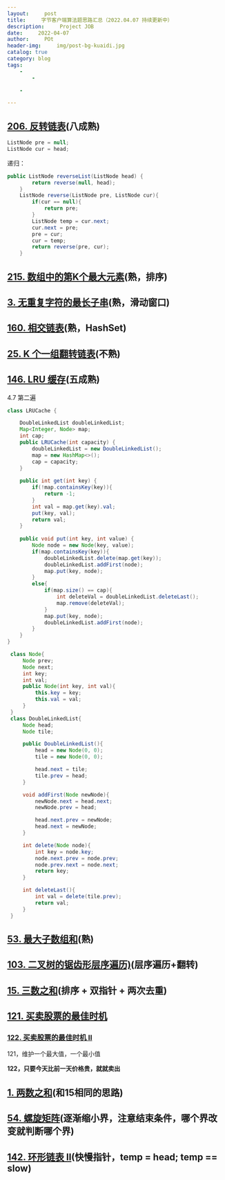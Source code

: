 ```yaml
---
layout:     post
title:     字节客户端算法题思路汇总（2022.04.07 持续更新中）
description:     Project JOB
date:     2022-04-07
author:     POt
header-img:     img/post-bg-kuaidi.jpg
catalog: true
category: blog
tags:     
    -   
        -   

    -   

---
```


## [206. 反转链表](https://leetcode-cn.com/problems/reverse-linked-list/)(八成熟)

```java
ListNode pre = null;
ListNode cur = head;
```

递归：

```java
public ListNode reverseList(ListNode head) {
        return reverse(null, head);
    }
    ListNode reverse(ListNode pre, ListNode cur){
        if(cur == null){
            return pre;
        }
        ListNode temp = cur.next;
        cur.next = pre;
        pre = cur;
        cur = temp;
        return reverse(pre, cur);
    }
```



## [215. 数组中的第K个最大元素](https://leetcode-cn.com/problems/kth-largest-element-in-an-array/)(熟，排序)

## [3. 无重复字符的最长子串](https://leetcode-cn.com/problems/longest-substring-without-repeating-characters/)(熟，滑动窗口)

## [160. 相交链表](https://leetcode-cn.com/problems/intersection-of-two-linked-lists/)(熟，HashSet)

## [25. K 个一组翻转链表](https://leetcode-cn.com/problems/reverse-nodes-in-k-group/)(不熟)

## [146. LRU 缓存](https://leetcode-cn.com/problems/lru-cache/)(五成熟)

4.7 第二遍

```java
class LRUCache {

    DoubleLinkedList doubleLinkedList;
    Map<Integer, Node> map;
    int cap;
    public LRUCache(int capacity) {
        doubleLinkedList = new DoubleLinkedList();
        map = new HashMap<>();
        cap = capacity;
    }
    
    public int get(int key) {
        if(!map.containsKey(key)){
            return -1;
        }
        int val = map.get(key).val;
        put(key, val);
        return val;
    }
    
    public void put(int key, int value) {
        Node node = new Node(key, value);
        if(map.containsKey(key)){
            doubleLinkedList.delete(map.get(key));
            doubleLinkedList.addFirst(node); 
            map.put(key, node);
        }
        else{
            if(map.size() == cap){
                int deleteVal = doubleLinkedList.deleteLast();
                map.remove(deleteVal);
            }
            map.put(key, node);
            doubleLinkedList.addFirst(node);
        }
    }
}

 class Node{
     Node prev;
     Node next;
     int key;
     int val;
     public Node(int key, int val){
         this.key = key;
         this.val = val;
     }
 }
 class DoubleLinkedList{
     Node head;
     Node tile;

     public DoubleLinkedList(){
         head = new Node(0, 0);
         tile = new Node(0, 0);

         head.next = tile;
         tile.prev = head;
     }

     void addFirst(Node newNode){
         newNode.next = head.next;
         newNode.prev = head;

         head.next.prev = newNode;
         head.next = newNode;
     }

     int delete(Node node){
         int key = node.key;
         node.next.prev = node.prev;
         node.prev.next = node.next;
         return key;
     }

     int deleteLast(){
         int val = delete(tile.prev);
         return val;
     }
 }
```

## [53. 最大子数组和](https://leetcode-cn.com/problems/maximum-subarray/)(熟)

## [103. 二叉树的锯齿形层序遍历)](https://leetcode-cn.com/problems/binary-tree-zigzag-level-order-traversal/)(层序遍历+翻转)

## [15. 三数之和](https://leetcode-cn.com/problems/3sum/)(排序 + 双指针 + 两次去重)

## [121. 买卖股票的最佳时机](https://leetcode-cn.com/problems/best-time-to-buy-and-sell-stock/)

### [122. 买卖股票的最佳时机 II](https://leetcode-cn.com/problems/best-time-to-buy-and-sell-stock-ii/)

121，维护一个最大值，一个最小值

**122，只要今天比前一天价格贵，就就卖出**

## [1. 两数之和](https://leetcode-cn.com/problems/two-sum)(和15相同的思路)

## [54. 螺旋矩阵](https://leetcode-cn.com/problems/spiral-matrix/)(逐渐缩小界，注意结束条件，哪个界改变就判断哪个界)

## [142. 环形链表 II](https://leetcode-cn.com/problems/linked-list-cycle-ii/)(快慢指针，temp = head; temp == slow)
